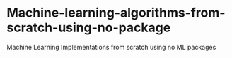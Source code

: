# Machine-learning-algorithms-from-scratch-using-no-package
Machine Learning Implementations from scratch using no ML packages
